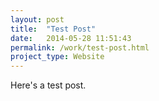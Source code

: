 ```yaml
---
layout: post
title:  "Test Post"
date:   2014-05-28 11:51:43
permalink: /work/test-post.html
project_type: Website
---
```


Here's a test post.